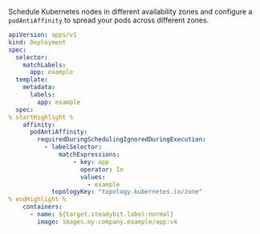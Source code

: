 Schedule Kubernetes nodes in different availability zones and configure a `podAntiAffinity` to spread your pods across different zones.

```yaml
apiVersion: apps/v1
kind: Deployment
spec:
  selector:
    matchLabels:
      app: example
  template:
    metadata:
      labels:
        app: example
  spec:
% startHighlight %
    affinity:
      podAntiAffinity:
        requiredDuringSchedulingIgnoredDuringExecution:
          - labelSelector:
              matchExpressions:
                  - key: app
                    operator: In
                    values:
                      - example
            topologyKey: "topology.kubernetes.io/zone"
% endHighlight %
    containers:
      - name: ${target.steadybit.label:normal}
        image: images.my-company.example/app:v4
```
